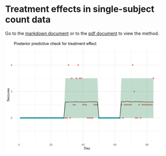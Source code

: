 # Treatment effects in single-subject count data

Go to the [markdown document](./treatment_single_subject.md) or to the [pdf document](./treatment_single_subject.pdf) to view the method.

![](ppc.png)
